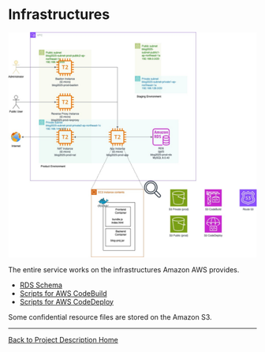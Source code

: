 # Infrastructures

![infra](./blog_engine_infra.jpg)

The entire service works on the infrastructures Amazon AWS provides.  

- [RDS Schema](/schema)
- [Scripts for AWS CodeBuild](/build)
- [Scripts for AWS CodeDeploy](/deploy)

Some confidential resource files are stored on the Amazon S3.  

----

[Back to Project Description Home](./home.md)
